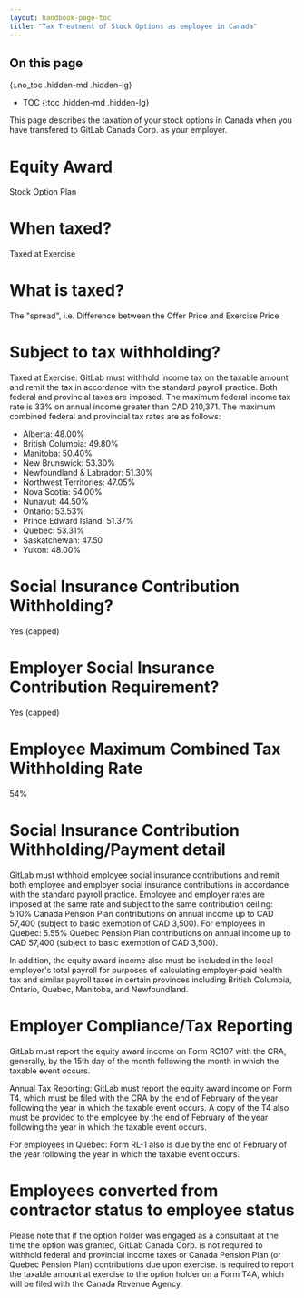 ```yaml
---
layout: handbook-page-toc
title: "Tax Treatment of Stock Options as employee in Canada"
---
```


## On this page
{:.no_toc .hidden-md .hidden-lg}

- TOC
{:toc .hidden-md .hidden-lg}

This page describes the taxation of your stock options in Canada when you have transfered to GitLab Canada Corp. as your employer.

# Equity Award
Stock Option Plan

# When taxed?
Taxed at Exercise

# What is taxed?
The "spread", i.e. Difference between the Offer Price and Exercise Price

# Subject to tax withholding?
Taxed at Exercise: GitLab must withhold income tax on the taxable amount and remit the tax in accordance with the standard payroll practice. Both federal and provincial taxes are imposed. The maximum federal income tax rate is 33% on annual income greater than CAD 210,371. The maximum combined federal and provincial tax rates are as follows:

- Alberta: 48.00%
- British Columbia: 49.80%
- Manitoba: 50.40%
- New Brunswick: 53.30%
- Newfoundland & Labrador: 51.30%
- Northwest Territories: 47.05%
- Nova Scotia: 54.00%
- Nunavut: 44.50%
- Ontario: 53.53%
- Prince Edward Island: 51.37%
- Quebec: 53.31%
- Saskatchewan: 47.50
- Yukon: 48.00%

# Social Insurance Contribution Withholding?
Yes (capped)

# Employer Social Insurance Contribution Requirement?
Yes (capped)

# Employee Maximum Combined Tax Withholding Rate
54%

# Social Insurance Contribution Withholding/Payment detail
GitLab must withhold employee social insurance contributions and remit both employee and employer social insurance contributions in accordance with the standard payroll practice. Employee and employer rates are imposed at the same rate and subject to the same contribution ceiling: 5.10% Canada Pension Plan contributions on annual income up to CAD 57,400 (subject to basic exemption of CAD 3,500). For employees in Quebec: 5.55% Quebec Pension Plan contributions on annual income up to CAD 57,400 (subject to basic exemption of CAD 3,500).

In addition, the equity award income also must be included in the local employer's total payroll for purposes of calculating employer-paid health tax and similar payroll taxes in certain provinces including British Columbia, Ontario, Quebec, Manitoba, and Newfoundland.

# Employer Compliance/Tax Reporting
GitLab must report the equity award income on Form RC107 with the CRA, generally, by the 15th day of the month following the month in which the taxable event occurs.

Annual Tax Reporting: GitLab must report the equity award income on Form T4, which must be filed with the CRA by the end of February of the year following the year in which the taxable event occurs. A copy of the T4 also must be provided to the employee by the end of February of the year following the year in which the taxable event occurs.

For employees in Quebec: Form RL-1 also is due by the end of February of the year following the year in which the taxable event occurs.

# Employees converted from contractor status to employee status

Please note that if the option holder was engaged as a consultant at the time the option was granted, GitLab Canada Corp. is not required to withhold federal and provincial income taxes or Canada Pension Plan (or Quebec Pension Plan) contributions due upon exercise. is required to report the taxable amount at exercise to the option holder on a Form T4A, which will be filed with the Canada Revenue Agency.
